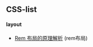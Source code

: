 ## CSS-list

#### layout

- [Rem 布局的原理解析](http://yanhaijing.com/css/2017/09/29/principle-of-rem-layout/) (rem布局)